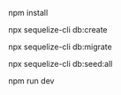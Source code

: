 npm install

npx sequelize-cli db:create

npx sequelize-cli db:migrate

npx sequelize-cli db:seed:all

npm run dev
